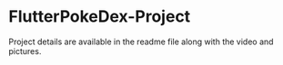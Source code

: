 # FlutterPokeDex-Project
Project details are available in the readme file along with the video and pictures.
